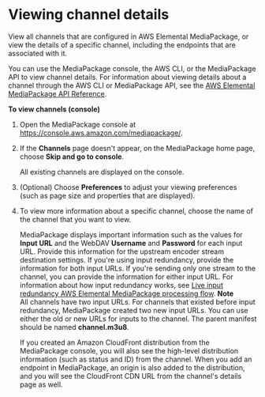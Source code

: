 # Viewing channel details<a name="channels-view"></a>

View all channels that are configured in AWS Elemental MediaPackage, or view the details of a specific channel, including the endpoints that are associated with it\.

You can use the MediaPackage console, the AWS CLI, or the MediaPackage API to view channel details\. For information about viewing details about a channel through the AWS CLI or MediaPackage API, see the [AWS Elemental MediaPackage API Reference](https://docs.aws.amazon.com/mediapackage/latest/apireference/)\.

**To view channels \(console\)**

1. Open the MediaPackage console at [https://console\.aws\.amazon\.com/mediapackage/](https://console.aws.amazon.com/mediapackage/)\.

1. If the **Channels** page doesn't appear, on the MediaPackage home page, choose **Skip and go to console**\.

   All existing channels are displayed on the console\.

1. \(Optional\) Choose **Preferences** to adjust your viewing preferences \(such as page size and properties that are displayed\)\. 

1. To view more information about a specific channel, choose the name of the channel that you want to view\.

   MediaPackage displays important information such as the values for **Input URL** and the WebDAV **Username** and **Password** for each input URL\. Provide this information for the upstream encoder stream destination settings\. If you're using input redundancy, provide the information for both input URLs\. If you're sending only one stream to the channel, you can provide the information for either input URL\. For information about how input redundancy works, see [Live input redundancy AWS Elemental MediaPackage processing flow](what-is-flow-ir.md)\.
**Note**  
All channels have two input URLs\. For channels that existed before input redundancy, MediaPackage created two new input URLs\. You can use either the old or new URLs for inputs to the channel\. The parent manifest should be named **channel\.m3u8**\.

   If you created an Amazon CloudFront distribution from the MediaPackage console, you will also see the high\-level distribution information \(such as status and ID\) from the channel\. When you add an endpoint in MediaPackage, an origin is also added to the distribution, and you will see the CloudFront CDN URL from the channel's details page as well\.